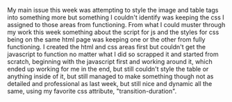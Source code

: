 My main issue this week was attempting to style the image and table tags into something more but something I couldn't identify was keeping the css I assigned to those areas from functioning. From what I could muster through my work this week something about the script for js and the styles for css being on the same html page was keeping one or the other from fully functioning. I created the html and css areas first but couldn't get the javascript to function no matter what I did so scrapped it and started from scratch, beginning with the javascript first and working around it, which ended up working for me in the end, but still couldn't style the table or anything inside of it, but still managed to make something though not as detailed and professional as last week, but still nice and dynamic all the same, using my favorite css attribute, "transition-duration". 
